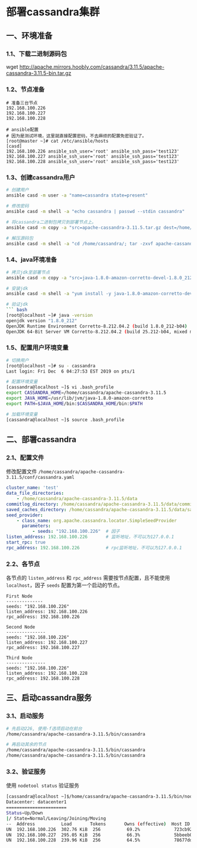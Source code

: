 # 部署cassandra集群

## 一、环境准备
### 1.1、下载二进制源码包
wget http://apache.mirrors.hoobly.com/cassandra/3.11.5/apache-cassandra-3.11.5-bin.tar.gz

### 1.2、节点准备
```
# 准备三台节点
192.168.100.226
192.168.100.227
192.168.100.228

# ansible配置
# 因为是测试环境，这里就直接配置密码，不去麻烦的配置免密验证了。
[root@master ~]# cat /etc/ansible/hosts
[casd]
192.168.100.226 ansible_ssh_user='root' ansible_ssh_pass='test123'
192.168.100.227 ansible_ssh_user='root' ansible_ssh_pass='test123'
192.168.100.228 ansible_ssh_user='root' ansible_ssh_pass='test123'
```

### 1.3、创建cassandra用户
``` bash
# 创建用户
ansible casd -m user -a "name=cassandra state=present"

# 修改密码
ansible casd -m shell -a "echo cassandra | passwd --stdin cassandra"

# 将cassandra二进制包拷贝到部署节点上。
ansible casd -m copy -a "src=apache-cassandra-3.11.5.tar.gz dest=/home/cassandra/apache-cassandra-3.11.5.tar.gz"

# 解压源码包
ansible casd -m shell -a "cd /home/cassandra/; tar -zxvf apache-cassandra-3.11.5.tar.gz"
```

### 1.4、java环境准备
``` bash
# 拷贝jdk至部署节点
ansible casd -m copy -a "src=java-1.8.0-amazon-corretto-devel-1.8.0_212.b04-2.x86_64.rpm dest=/root"

# 安装jdk
ansible casd -m shell -a "yum install -y java-1.8.0-amazon-corretto-devel-1.8.0_212.b04-2.x86_64.rpm"

# 验证jdk
``` bash
[root@localhost ~]# java -version
openjdk version "1.8.0_212"
OpenJDK Runtime Environment Corretto-8.212.04.2 (build 1.8.0_212-b04)
OpenJDK 64-Bit Server VM Corretto-8.212.04.2 (build 25.212-b04, mixed mode)
```

### 1.5、配置用户环境变量
``` bash
# 切换用户
[root@localhost ~]# su - cassandra 
Last login: Fri Dec  6 04:27:53 EST 2019 on pts/1

# 配置环境变量
[cassandra@localhost ~]$ vi .bash_profile
export CASSANDRA_HOME=/home/cassandra/apache-cassandra-3.11.5
export JAVA_HOME=/usr/lib/jvm/java-1.8.0-amazon-corretto
export PATH=$JAVA_HOME/bin:$CASSANDRA_HOME/bin:$PATH

# 加载环境变量
[cassandra@localhost ~]$ source .bash_profile
```

## 二、部署cassandra
### 2.1、配置文件
修改配置文件 `/home/cassandra/apache-cassandra-3.11.5/conf/cassandra.yaml`
``` yaml
cluster_name: 'test'
data_file_directories:
    - /home/cassandra/apache-cassandra-3.11.5/data
commitlog_directory: /home/cassandra/apache-cassandra-3.11.5/data/commitlog
saved_caches_directory: /home/cassandra/apache-cassandra-3.11.5/data/saved_caches
seed_provider:
    - class_name: org.apache.cassandra.locator.SimpleSeedProvider
      parameters:
          - seeds: "192.168.100.226"  # 因子
listen_address: 192.168.100.226       # 监听地址，不可以为127.0.0.1
start_rpc: true
rpc_address: 192.168.100.226          # rpc监听地址，不可以为127.0.0.1
```

### 2.2、各节点
各节点的 `listen_address` 和 `rpc_address` 需要按节点配置，且不能使用 `localhost`，因子 `seeds` 配置为第一个启动的节点。
```
First Node
--------------
seeds: "192.168.100.226"
listen_address: 192.168.100.226
rpc_address: 192.168.100.226

Second Node
---------------
seeds: "192.168.100.226"
listen_address: 192.168.100.227
rpc_address: 192.168.100.227

Third Node
---------------
seeds: "192.168.100.226"
listen_address: 192.168.100.228
rpc_address: 192.168.100.228
```

## 三、启动cassandra服务
### 3.1、启动服务
``` bash
# 先启动226, 使用-f选项启动在前台
/home/cassandra/apache-cassandra-3.11.5/bin/cassandra

# 再启动其余的节点
/home/cassandra/apache-cassandra-3.11.5/bin/cassandra
/home/cassandra/apache-cassandra-3.11.5/bin/cassandra
```

### 3.2、验证服务
使用 `nodetool status` 验证服务
``` bash
[cassandra@localhost ~]$/home/cassandra/apache-cassandra-3.11.5/bin/nodetool status
Datacenter: datacenter1
=======================
Status=Up/Down
|/ State=Normal/Leaving/Joining/Moving
--  Address          Load       Tokens       Owns (effective)  Host ID                               Rack
UN  192.168.100.226  302.76 KiB  256          69.2%             723cb923-d19c-4dea-8124-c4503dab4d75  rack1
UN  192.168.100.227  295.05 KiB  256          66.3%             5bbeeb09-9bf4-4e45-a7a1-168e4f87186f  rack1
UN  192.168.100.228  239.96 KiB  256          64.5%             78677dd0-797e-45b0-a34a-23842927af35  rack1

```
